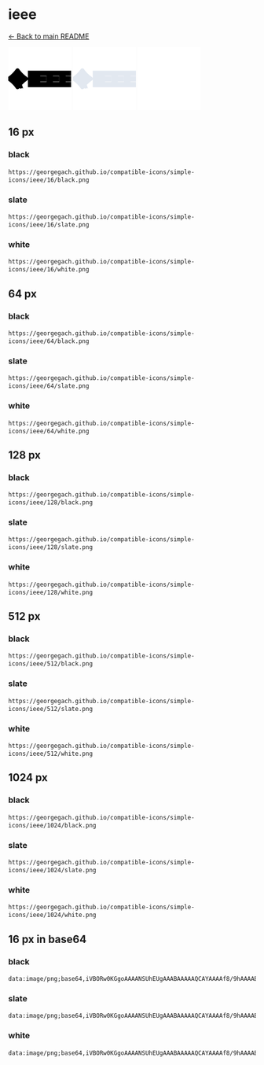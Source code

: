 # ieee

[← Back to main README](../../README.md)


<img src="./128/black.png" width="128" alt="ieee black icon" />
<img src="./128/slate.png" width="128" alt="ieee slate icon" />
<img src="./128/white.png" width="128" alt="ieee white icon" />

## 16 px

### black
```
https://georgegach.github.io/compatible-icons/simple-icons/ieee/16/black.png
```

### slate
```
https://georgegach.github.io/compatible-icons/simple-icons/ieee/16/slate.png
```

### white
```
https://georgegach.github.io/compatible-icons/simple-icons/ieee/16/white.png
```

## 64 px

### black
```
https://georgegach.github.io/compatible-icons/simple-icons/ieee/64/black.png
```

### slate
```
https://georgegach.github.io/compatible-icons/simple-icons/ieee/64/slate.png
```

### white
```
https://georgegach.github.io/compatible-icons/simple-icons/ieee/64/white.png
```

## 128 px

### black
```
https://georgegach.github.io/compatible-icons/simple-icons/ieee/128/black.png
```

### slate
```
https://georgegach.github.io/compatible-icons/simple-icons/ieee/128/slate.png
```

### white
```
https://georgegach.github.io/compatible-icons/simple-icons/ieee/128/white.png
```

## 512 px

### black
```
https://georgegach.github.io/compatible-icons/simple-icons/ieee/512/black.png
```

### slate
```
https://georgegach.github.io/compatible-icons/simple-icons/ieee/512/slate.png
```

### white
```
https://georgegach.github.io/compatible-icons/simple-icons/ieee/512/white.png
```

## 1024 px

### black
```
https://georgegach.github.io/compatible-icons/simple-icons/ieee/1024/black.png
```

### slate
```
https://georgegach.github.io/compatible-icons/simple-icons/ieee/1024/slate.png
```

### white
```
https://georgegach.github.io/compatible-icons/simple-icons/ieee/1024/white.png
```

## 16 px in base64

### black
```
data:image/png;base64,iVBORw0KGgoAAAANSUhEUgAAABAAAAAQCAYAAAAf8/9hAAAABmJLR0QA/wD/AP+gvaeTAAAAkklEQVQ4je3QPQrCAAwF4E+9gIKDrh7RxdWTeAlx0pMIToJOKlLrv61LCqWTomMfhLyQvEcSavyMRuQ+RhgiQ+cbkzZWyDEJ033UJ9zxQhL8iUOJ28ZwEQusg6cRR9xwDfEmxEkTrRjOIj8rG14qvOjf8IAuliGexwm7qM+lzdISL07Miyf2MMYUMww++l6N/+ANa202vM/lRIAAAAAASUVORK5CYII=
```

### slate
```
data:image/png;base64,iVBORw0KGgoAAAANSUhEUgAAABAAAAAQCAYAAAAf8/9hAAAABmJLR0QA/wD/AP+gvaeTAAAA5ElEQVQ4je2RPUoDYQBE33wbNESIu/i3QrRII3gTz+ENbGy9k1im8xhKXLaQjUWyaPIRs+7YxMLOnzavm2IeDAMb/o0Anl7mx/p4vz49Sq8ktUUxy34q6Iyn0zQsV/egYVnVfduX5aR+xGTCcytsYSfAAmkbHDCvSDuYoLKqn23nX0bjkaQzzAB7gQTQgLqAkSNWlHxoE4PtRGBwK7Ds5vtAovE6O8pqAGwvMavQacO54QEUjEYneXZhu7duCNgT6oMbTGq8j9wF9RCZAMaTtzxpm5uQ6HZwsHtXVLPhn2/Z8Hs+AR0Ha21xcNRPAAAAAElFTkSuQmCC
```

### white
```
data:image/png;base64,iVBORw0KGgoAAAANSUhEUgAAABAAAAAQCAYAAAAf8/9hAAAABmJLR0QA/wD/AP+gvaeTAAAApUlEQVQ4je2QsWoCAQyGv9TF0YLICZ1cfL8urj6JL1GcSl9E6NypddDe0Xq9z8EcPW46uNUPQv4k8JME7owmANQlsAGeI6JRHwc7qDP13Rs7NdSvrM/qr/qnnlLX6rHVoX4ARcfzDVgDT0CZvRqYAgJVxgKoHoBJDprMdW/Jqqfb+Q9wQZ2rh1z5NU/4zLr0n++Obk+0fWIBbIGXiNirq8FPvDOeK2ZEnjXee+o7AAAAAElFTkSuQmCC
```


